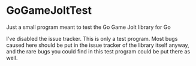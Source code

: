 # GoGameJoltTest
Just a small program meant to test the Go Game Jolt library for Go

I've disabled the issue tracker. This is only a test program. Most bugs caused here should be put in the issue tracker of the library itself anyway, and the rare bugs you could find in this test program could be put there as well.


